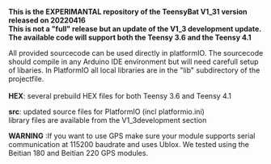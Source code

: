 <b>This is the EXPERIMANTAL repository of the TeensyBat V1_31 version released on 20220416<br>
  This is not a "full" release but an update of the V1_3 development update. The available code will support both the Teensy 3.6 and the Teensy 4.1</b>

All provided sourcecode can be used directly in platformIO. The sourcecode should compile in any Arduino IDE environment but will need carefull setup of libaries. In PlatformIO all local libraries are in the "lib" subdirectory of the projectfile.  
<br>
<b>HEX</b>: several prebuild HEX files for both Teensy 3.6 and Teensy 4.1<br>

<b>src</b>: updated source files for PlatformIO (incl platformio.ini)<br>
library files are available from the V1_3development section


<b>WARNING</b> :If you want to use GPS make sure your module supports serial communication at 115200 baudrate and uses Ublox. We tested using the Beitian 180 and Beitian 220 GPS modules.<br>
